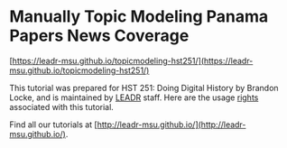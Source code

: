 # Manually Topic Modeling Panama Papers News Coverage

[https://leadr-msu.github.io/topicmodeling-hst251/](https://leadr-msu.github.io/topicmodeling-hst251/)

This tutorial was prepared for HST 251: Doing Digital History by Brandon Locke, and is maintained by [LEADR](leadr.msu.edu) staff. Here are the usage [rights](https://github.com/topicmodeling-hst251/wordpress/blob/master/LICENSE) associated with this tutorial.


Find all our tutorials at [http://leadr-msu.github.io/](http://leadr-msu.github.io/).
